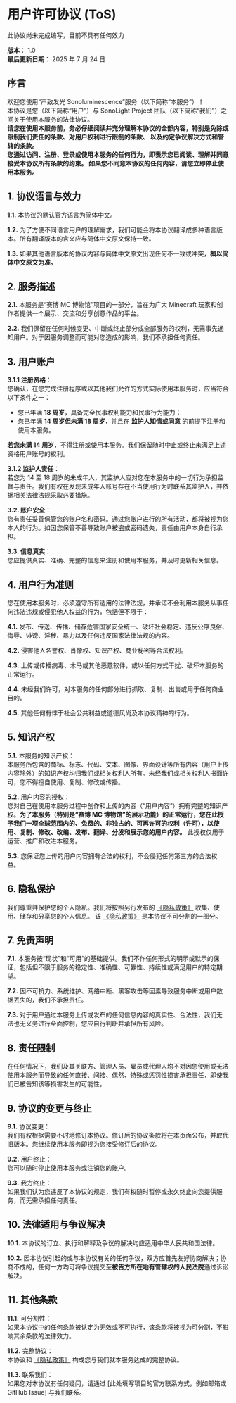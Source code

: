 # 用户许可协议 (ToS)

<div role="alert" class="alert alert-warning">
    <Icon name="ic:round-warning-amber" size="24"></Icon>
    <span>此协议尚未完成编写，目前不具有任何效力</span>
</div>

**版本**： 1.0\
**最后更新日期**： 2025 年 7 月 24 日

## 序言

欢迎您使用“声致发光 Sonoluminescence”服务（以下简称“本服务”）！\
本协议是您（以下简称“用户”）与 SonoLight Project
团队（以下简称“我们”）之间关于使用本服务的法律协议。\
**请您在使用本服务前，务必仔细阅读并充分理解本协议的全部内容，特别是免除或限制我们责任的条款、对用户权利进行限制的条款、
以及约定争议解决方式和管辖的条款。**\
**您通过访问、注册、登录或使用本服务的任何行为，即表示您已阅读、理解并同意接受本协议所有条款的约束。
如果您不同意本协议的任何内容，请您立即停止使用本服务。**

## 1. 协议语言与效力

**1.1.** 本协议的默认官方语言为简体中文。

**1.2.** 为了方便不同语言用户的理解需求，我们可能会将本协议翻译成多种语言版本。所有翻译版本的含义应与简体中文原文保持一致。

**1.3.** 如果其他语言版本的协议内容与简体中文原文出现任何不一致或冲突，**概以简体中文原文为准。**

## 2. 服务描述

**2.1.** 本服务是“赛博 MC 博物馆”项目的一部分，旨在为广大 Minecraft 玩家和创作者提供一个展示、交流和分享创意作品的平台。

**2.2.** 我们保留在任何时候变更、中断或终止部分或全部服务的权利，无需事先通知用户。对于因服务调整而可能对您造成的影响，我们不承担任何责任。

## 3. 用户账户

**3.1.1 注册资格**：\
 您确认，在您完成注册程序或以其他我们允许的方式实际使用本服务时，应当符合以下条件之一：

-   您已年满 **18 周岁**，具备完全民事权利能力和民事行为能力；
-   您已年满 **14 周岁但未满 18 周岁**，并且在 **监护人知情或同意** 的前提下注册和使用本服务。

**若您未满 14 周岁**，不得注册或使用本服务。我们保留随时中止或终止未满足上述资格用户账号的权利。

**3.1.2 监护人责任**：\
若您为 14 至 18 周岁的未成年人，其监护人应对您在本服务中的一切行为承担监督与责任。我们有权在发现未成年人账号存在不当使用行为时联系其监护人，并依据相关法律法规采取必要措施。

**3.2. 账户安全**：\
您有责任妥善保管您的账户名和密码。通过您账户进行的所有活动，都将被视为您本人的行为。如因您保管不善导致账户被盗或密码遗失，责任由用户本身自行承担。

**3.3. 信息真实**：\
您应提供真实、准确、完整的信息来注册和使用本服务，并及时更新相关信息。

## 4. 用户行为准则

您在使用本服务时，必须遵守所有适用的法律法规，并承诺不会利用本服务从事任何违法违规或侵犯他人权益的行为，包括但不限于：

**4.1.** 发布、传送、传播、储存危害国家安全统一、破坏社会稳定、违反公序良俗、侮辱、诽谤、淫秽、暴力以及任何违反国家法律法规的内容。

**4.2.** 侵害他人名誉权、肖像权、知识产权、商业秘密等合法权利。

**4.3.** 上传或传播病毒、木马或其他恶意软件，或以任何方式干扰、破坏本服务的正常运行。

**4.4.** 未经我们许可，对本服务的任何部分进行抓取、复制、出售或用于任何商业目的。

**4.5.** 其他任何有悖于社会公共利益或道德风尚及本协议精神的行为。

## 5. 知识产权

**5.1.** 本服务的知识产权：\
本服务所包含的商标、标志、代码、文本、图像、界面设计等所有内容（用户上传内容除外）的知识产权均归我们或相关权利人所有。未经我们或相关权利人书面许可，您不得擅自使用、复制、修改或传播。

**5.2.** 用户内容的授权：\
您对自己在使用本服务过程中创作和上传的内容（“用户内容”）拥有完整的知识产权。**为了本服务（特别是“赛博 MC
博物馆”的展示功能）的正常运行，您在此授予我们一项全球范围内的、免费的、非独占的、可再许可的权利（许可），以使用、复制、修改、改编、发布、翻译、分发和展示您的用户内容。**
此授权仅用于运营、推广和改进本服务。

**5.3.** 您保证您上传的用户内容拥有合法的权利，不会侵犯任何第三方的合法权益。

## 6. 隐私保护

我们尊重并保护您的个人隐私。我们将按照另行发布的 [《隐私政策》](/docs/legal/privacy-policy) 收集、使用、储存和分享您的个人信息。
该 [《隐私政策》](/docs/legal/privacy-policy) 是本协议不可分割的一部分。

## 7. 免责声明

**7.1.** 本服务按“现状”和“可用”的基础提供。我们不作任何形式的明示或默示的保证，包括但不限于服务的稳定性、准确性、可靠性、持续性或满足用户的特定期望。

**7.2.** 因不可抗力、系统维护、网络中断、黑客攻击等因素导致服务中断或用户数据丢失的，我们不承担责任。

**7.3.** 对于用户通过本服务上传或发布的任何信息内容的真实性、合法性，我们无法也无义务进行全面控制，您应自行判断并承担所有风险。

## 8. 责任限制

在任何情况下，我们及其关联方、管理人员、雇员或代理人均不对因您使用或无法使用本服务而导致的任何直接、间接、偶然、特殊或惩罚性损害承担责任，即使我们已被告知该等损害发生的可能性。

## 9. 协议的变更与终止

**9.1.** 协议变更：\
我们有权根据需要不时地修订本协议。修订后的协议条款将在本页面公布，并取代旧版本。您继续使用本服务即视为您接受修订后的协议。

**9.2.** 用户终止：\
您可以随时停止使用本服务或注销您的账户。

**9.3.** 我方终止：\
如果我们认为您违反了本协议的规定，我们有权随时暂停或永久终止向您提供服务，而无需承担任何责任。

## 10. 法律适用与争议解决

**10.1.** 本协议的订立、执行和解释及争议的解决均应适用中华人民共和国法律。

**10.2.** 因本协议引起的或与本协议有关的任何争议，双方应首先友好协商解决；协商不成的，任何一方均可将争议提交至**被告方所在地有管辖权的人民法院**通过诉讼解决。

## 11. 其他条款

**11.1.** 可分割性：\
如果本协议中的任何条款被认定为无效或不可执行，该条款将被视为可分割，不影响其余条款的法律效力。

**11.2.** 完整协议：\
本协议和 [《隐私政策》](/docs/legal/privacy-policy) 构成您与我们就本服务达成的完整协议。

**11.3.** 联系我们：\
如果您对本协议有任何疑问，请通过 \[此处填写项目的官方联系方式，例如邮箱或 GitHub Issue] 与我们联系。
